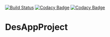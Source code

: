 [![Build Status](https://travis-ci.com/SanchezSDario/DesAppProject.svg?branch=master)](https://travis-ci.com/SanchezSDario/DesAppProject)
[![Codacy Badge](https://app.codacy.com/project/badge/Coverage/90a553359cf3488a82b9df97a433d430)](https://www.codacy.com/manual/SanchezSDario/DesAppProject?utm_source=github.com&utm_medium=referral&utm_content=SanchezSDario/DesAppProject&utm_campaign=Badge_Coverage)
[![Codacy Badge](https://api.codacy.com/project/badge/Grade/abb1b459d00d40649d545757439d746d)](https://app.codacy.com/manual/SanchezSDario/DesAppProject?utm_source=github.com&utm_medium=referral&utm_content=SanchezSDario/DesAppProject&utm_campaign=Badge_Grade_Settings)

# DesAppProject
